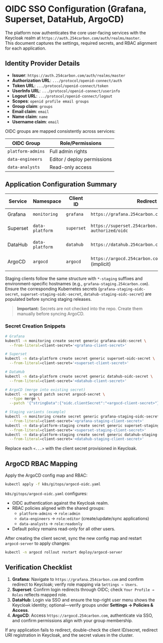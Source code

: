# OIDC SSO Configuration (Grafana, Superset, DataHub, ArgoCD)

The platform now authenticates the core user-facing services with the Keycloak realm at `https://auth.254carbon.com/auth/realms/master`.  
This document captures the settings, required secrets, and RBAC alignment for each application.

## Identity Provider Details

- **Issuer**: `https://auth.254carbon.com/auth/realms/master`
- **Authorization URL**: `.../protocol/openid-connect/auth`
- **Token URL**: `.../protocol/openid-connect/token`
- **UserInfo URL**: `.../protocol/openid-connect/userinfo`
- **Logout URL**: `.../protocol/openid-connect/logout`
- **Scopes**: `openid profile email groups`
- **Group claim**: `groups`
- **Email claim**: `email`
- **Name claim**: `name`
- **Username claim**: `email`

OIDC groups are mapped consistently across services:

| OIDC Group        | Role/Permissions                           |
|-------------------|---------------------------------------------|
| `platform-admins` | Full admin rights                           |
| `data-engineers`  | Editor / deploy permissions                 |
| `data-analysts`   | Read-only access                            |

## Application Configuration Summary

| Service   | Namespace       | Client ID           | Redirect URI                                             | Secret (namespace/key)                             |
|-----------|-----------------|---------------------|-----------------------------------------------------------|----------------------------------------------------|
| Grafana   | `monitoring`    | `grafana`           | `https://grafana.254carbon.com/login/generic_oauth`       | `monitoring/grafana-oidc-secret:client-secret`      |
| Superset  | `data-platform` | `superset`          | `https://superset.254carbon.com/oauth-authorized/oidc`    | `data-platform/superset-oidc-secret:client-secret`  |
| DataHub   | `data-platform` | `datahub`           | `https://datahub.254carbon.com/callback/oidc`             | `data-platform/datahub-oidc-secret:client-secret`   |
| ArgoCD    | `argocd`        | `argocd`            | `https://argocd.254carbon.com/auth/callback` (implicit)   | `argocd-secret:oidc.clientSecret` (merge)           |

Staging clients follow the same structure with `*-staging` suffixes and environment-specific hostnames (e.g., `grafana-staging.254carbon.com`). Ensure the corresponding Kubernetes secrets (`grafana-staging-oidc-secret`, `superset-staging-oidc-secret`, `datahub-staging-oidc-secret`) are populated before syncing staging releases.

> **Important:** Secrets are not checked into the repo. Create them manually before syncing ArgoCD.

### Secret Creation Snippets

```bash
# Grafana
kubectl -n monitoring create secret generic grafana-oidc-secret \
  --from-literal=client-secret='<grafana-client-secret>'

# Superset
kubectl -n data-platform create secret generic superset-oidc-secret \
  --from-literal=client-secret='<superset-client-secret>'

# DataHub
kubectl -n data-platform create secret generic datahub-oidc-secret \
  --from-literal=client-secret='<datahub-client-secret>'

# ArgoCD (merge into existing secret)
kubectl -n argocd patch secret argocd-secret \
  --type merge \
  --patch '{"stringData":{"oidc.clientSecret":"<argocd-client-secret>"}}'

# Staging variants (example)
kubectl -n monitoring create secret generic grafana-staging-oidc-secret \
  --from-literal=client-secret='<grafana-staging-client-secret>'
kubectl -n data-platform-staging create secret generic superset-staging-oidc-secret \
  --from-literal=client-secret='<superset-staging-client-secret>'
kubectl -n data-platform-staging create secret generic datahub-staging-oidc-secret \
  --from-literal=client-secret='<datahub-staging-client-secret>'
```

Replace each `<...>` with the client secret provisioned in Keycloak.

## ArgoCD RBAC Mapping

Apply the ArgoCD config map and RBAC:

```bash
kubectl apply -f k8s/gitops/argocd-oidc.yaml
```

`k8s/gitops/argocd-oidc.yaml` configures:

- OIDC authentication against the Keycloak realm.
- RBAC policies aligned with the shared groups:
  - `platform-admins` → `role:admin`
  - `data-engineers` → `role:editor` (create/update/sync applications)
  - `data-analysts` → `role:readonly`
- Default policy remains read-only for all other users.

After creating the client secret, sync the new config map and restart `argocd-server` to apply changes:

```bash
kubectl -n argocd rollout restart deploy/argocd-server
```

## Verification Checklist

1. **Grafana**: Navigate to `https://grafana.254carbon.com` and confirm redirect to Keycloak; verify role mapping via `Settings → Users`.
2. **Superset**: Confirm login redirects through OIDC; check `Your Profile → Roles` reflects mapped role.
3. **DataHub**: Login via SSO and ensure the top-right user menu shows the Keycloak identity; optional—verify groups under **Settings → Policies & Access**.
4. **ArgoCD**: Access `https://argocd.254carbon.com`, authenticate via SSO, and confirm permissions align with your group membership.

If any application fails to redirect, double-check the client ID/secret, redirect URI registration in Keycloak, and the secret values in the cluster.
